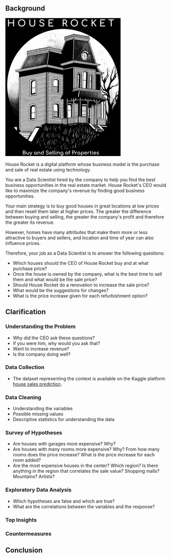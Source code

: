 ## Background

<img src="https://github.com/pmusachio/House-Rocket-Company/blob/main/logo_house_rocket.png" />

House Rocket is a digital platform whose business model is the purchase and sale of real estate using technology.

You are a Data Scientist hired by the company to help you find the best business opportunities in the real estate market. House Rocket's CEO would like to maximize the company's revenue by finding good business opportunities.

Your main strategy is to buy good houses in great locations at low prices and then resell them later at higher prices. The greater the difference between buying and selling, the greater the company's profit and therefore the greater its revenue.

However, homes have many attributes that make them more or less attractive to buyers and sellers, and location and time of year can also influence prices.

Therefore, your job as a Data Scientist is to answer the following questions:
- Which houses should the CEO of House Rocket buy and at what purchase price?
- Once the house is owned by the company, what is the best time to sell them and what would be the sale price?
- Should House Rocket do a renovation to increase the sale price?
- What would be the suggestions for changes?
- What is the price increase given for each refurbishment option?

## Clarification

### Understanding the Problem
- Why did the CEO ask these questions? 
- If you were him, why would you ask that? 
- Want to increase revenue? 
- Is the company doing well?

### Data Collection
- The dataset representing the context is available on the Kaggle platform [house sales prediction](https://www.kaggle.com/harlfoxem/housesalesprediction).

### Data Cleaning
- Understanding the variables
- Possible missing values
- Descriptive statistics for understanding the data

### Survey of Hypotheses
- Are houses with garages more expensive? Why?
- Are houses with many rooms more expensive? Why? From how many rooms does the price increase? What is the price increase for each room added?
- Are the most expensive houses in the center? Which region? Is there anything in the region that correlates the sale value? Shopping malls? Mountains? Artists?

### Exploratory Data Analysis
- Which hypotheses are false and which are true?
- What are the correlations between the variables and the response?

### Top Insights
### Countermeasures

## Conclusion
